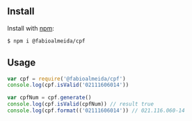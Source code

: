 ## Install

Install with [npm](https://www.npmjs.com/):

```sh
$ npm i @fabioalmeida/cpf
```

## Usage

```js
var cpf = require('@fabioalmeida/cpf')
console.log(cpf.isValid('02111606014'))

var cpfNum = cpf.generate()
console.log(cpf.isValid(cpfNum)) // result true
console.log(cpf.format(('02111606014')) // 021.116.060-14

```
